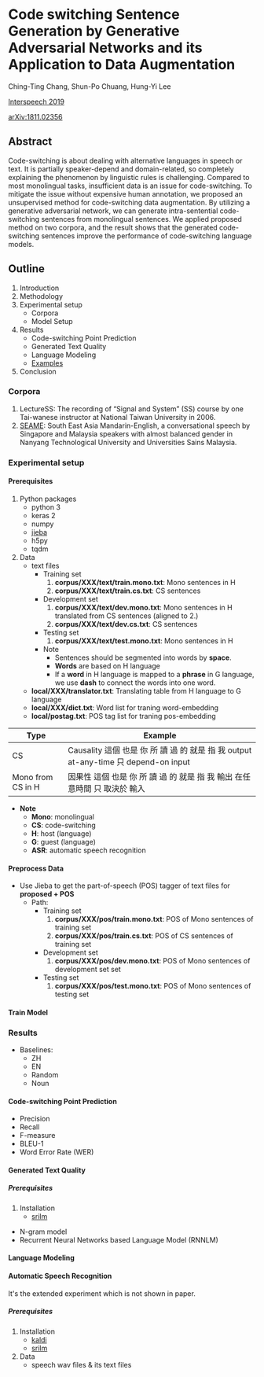 # Code switching Sentence Generation by Generative Adversarial Networks and its Application to Data Augmentation

Ching-Ting Chang, Shun-Po Chuang, Hung-Yi Lee

[Interspeech 2019](https://www.isca-speech.org/archive/Interspeech_2019/pdfs/3214.pdf)

[arXiv:1811.02356](https://arxiv.org/abs/1811.02356)

## Abstract

Code-switching is about dealing with alternative languages in speech or text. It is partially speaker-depend and domain-related, so completely explaining the phenomenon by linguistic rules is challenging. Compared to most monolingual tasks, insufficient data is an issue for code-switching. To mitigate the issue without expensive human annotation, we proposed an unsupervised method for code-switching data augmentation. By utilizing a generative adversarial network, we can generate intra-sentential code-switching sentences from monolingual sentences. We applied proposed method on two corpora, and the result shows that the generated code-switching sentences improve the performance of code-switching language models.


## Outline
1. Introduction
2. Methodology
3. Experimental setup
    - Corpora
    - Model Setup
4. Results
    - Code-switching Point Prediction
    - Generated Text Quality
    - Language Modeling
    - [Examples](https://chingtingc.github.io/Code-Switching-Sentence-Generation-by-GAN/)
5. Conclusion

### Corpora

1. LectureSS: The recording of “Signal and System” (SS) course by one Tai-wanese instructor at National Taiwan University in 2006.
2. [SEAME](https://catalog.ldc.upenn.edu/LDC2015S04): South East Asia Mandarin-English, a conversational speech by Singapore and Malaysia speakers with almost balanced gender in Nanyang Technological University and Universities Sains Malaysia.

### Experimental setup

#### Prerequisites
1. Python packages
    - python 3
    - keras 2
    - numpy
    - [jieba](https://github.com/fxsjy/jieba)
    - h5py
    - tqdm
3. Data
    - text files
        * Training set
            1. **corpus/XXX/text/train.mono.txt**: Mono sentences in H
            2. **corpus/XXX/text/train.cs.txt**: CS sentences
        * Development set
            1. **corpus/XXX/text/dev.mono.txt**: Mono sentences in H translated from CS sentences (aligned to 2.)
            2. **corpus/XXX/text/dev.cs.txt**: CS sentences
        * Testing set
            1. **corpus/XXX/text/test.mono.txt**: Mono sentences in H
        * Note
            * Sentences should be segmented into words by **space**.
            * **Words** are based on H language
            * If a **word** in H language is mapped to a **phrase** in G language, we use **dash** to connect the words into one word.
    - **local/XXX/translator.txt**: Translating table from H language to G language
    - **local/XXX/dict.txt**: Word list for traning word-embedding
    - **local/postag.txt**: POS tag list for traning pos-embedding

Type| Example
----|---------
CS  | Causality 這個 也是 你 所 讀 過 的 就是 指 我 output at-any-time 只 depend-on input
Mono from CS in H  | 因果性 這個 也是 你 所 讀 過 的 就是 指 我 輸出 在任意時間 只 取決於 輸入


* **Note**
    * **Mono**: monolingual
    * **CS**: code-switching
    * **H**: host (language)
    * **G**: guest (language)
    * **ASR**: automatic speech recognition

#### Preprocess Data

* Use Jieba to get the part-of-speech (POS) tagger of text files for **proposed + POS**
    * Path:
        * Training set
            1. **corpus/XXX/pos/train.mono.txt**: POS of Mono sentences of training set
            2. **corpus/XXX/pos/train.cs.txt**: POS of CS sentences of training set
        * Development set
            1. **corpus/XXX/pos/dev.mono.txt**: POS of Mono sentences of development set set
        * Testing set
            1. **corpus/XXX/pos/test.mono.txt**: POS of Mono sentences of testing set

#### Train Model

### Results

* Baselines:
    * ZH
    * EN
    * Random
    * Noun

#### Code-switching Point Prediction

* Precision
* Recall
* F-measure
* BLEU-1
* Word Error Rate (WER)

#### Generated Text Quality

##### Prerequisites

1. Installation
    - [srilm](http://www.speech.sri.com/projects/srilm/)

* N-gram model
* Recurrent Neural Networks based Language Model (RNNLM)

#### Language Modeling

#### Automatic Speech Recognition

It's the extended experiment which is not shown in paper.

##### Prerequisites
1. Installation
    - [kaldi](https://kaldi-asr.org/)
    - [srilm](http://www.speech.sri.com/projects/srilm/)
2. Data
    - speech wav files & its text files
